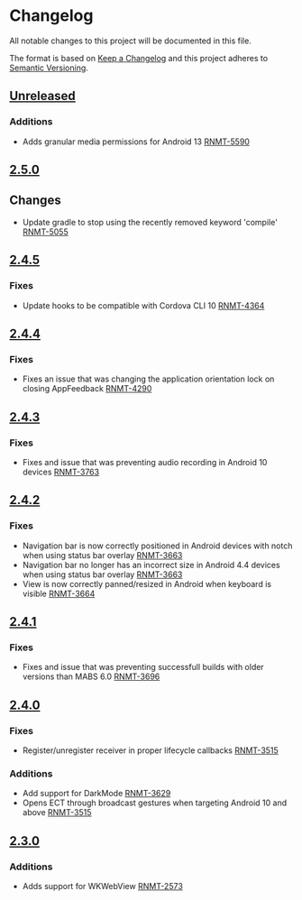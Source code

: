 # Changelog
All notable changes to this project will be documented in this file.

The format is based on [Keep a Changelog](http://keepachangelog.com/en/1.0.0/) and this project adheres to [Semantic Versioning](http://semver.org/spec/v2.0.0.html).

## [Unreleased]
### Additions
- Adds granular media permissions for Android 13 [RNMT-5590](https://outsystemsrd.atlassian.net/browse/RNMT-5590)

## [2.5.0]
## Changes
- Update gradle to stop using the recently removed keyword 'compile' [RNMT-5055](https://outsystemsrd.atlassian.net/browse/RNMT-5055)

## [2.4.5]
### Fixes
- Update hooks to be compatible with Cordova CLI 10 [RNMT-4364](https://outsystemsrd.atlassian.net/browse/RNMT-4364)

## [2.4.4]
### Fixes
- Fixes an issue that was changing the application orientation lock on closing AppFeedback [RNMT-4290](https://outsystemsrd.atlassian.net/browse/RNMT-4290)

## [2.4.3]
### Fixes
- Fixes and issue that was preventing audio recording in Android 10 devices [RNMT-3763](https://outsystemsrd.atlassian.net/browse/RNMT-3763)

## [2.4.2]
### Fixes
- Navigation bar is now correctly positioned in Android devices with notch when using status bar overlay [RNMT-3663](https://outsystemsrd.atlassian.net/browse/RNMT-3663)
- Navigation bar no longer has an incorrect size in Android 4.4 devices when using status bar overlay [RNMT-3663](https://outsystemsrd.atlassian.net/browse/RNMT-3663)
- View is now correctly panned/resized in Android when keyboard is visible [RNMT-3664](https://outsystemsrd.atlassian.net/browse/RNMT-3664)

## [2.4.1]
### Fixes
- Fixes and issue that was preventing successfull builds with older versions than MABS 6.0 [RNMT-3696](https://outsystemsrd.atlassian.net/browse/RNMT-3696)

## [2.4.0]
### Fixes
- Register/unregister receiver in proper lifecycle callbacks [RNMT-3515](https://outsystemsrd.atlassian.net/browse/RNMT-3515)

### Additions
- Add support for DarkMode [RNMT-3629](https://outsystemsrd.atlassian.net/browse/RNMT-3629)
- Opens ECT through broadcast gestures when targeting Android 10 and above [RNMT-3515](https://outsystemsrd.atlassian.net/browse/RNMT-3515)

## [2.3.0]
### Additions
- Adds support for WKWebView [RNMT-2573](https://outsystemsrd.atlassian.net/browse/RNMT-2573)

[Unreleased]: https://github.com/OutSystems/Cordova-OutSystems-AppFeedback/compare/2.5.0...HEAD
[2.5.0]: https://github.com/OutSystems/Cordova-OutSystems-AppFeedback/compare/2.4.5...2.5.0
[2.4.5]: https://github.com/OutSystems/Cordova-OutSystems-AppFeedback/compare/2.4.4...2.4.5
[2.4.4]: https://github.com/OutSystems/Cordova-OutSystems-AppFeedback/compare/2.4.3...2.4.4
[2.4.3]: https://github.com/OutSystems/Cordova-OutSystems-AppFeedback/compare/2.4.2...2.4.3
[2.4.2]: https://github.com/OutSystems/Cordova-OutSystems-AppFeedback/compare/2.4.1...2.4.2
[2.4.1]: https://github.com/OutSystems/Cordova-OutSystems-AppFeedback/compare/2.4.0...2.4.1
[2.4.0]: https://github.com/OutSystems/Cordova-OutSystems-AppFeedback/compare/2.3.0...2.4.0
[2.3.0]: https://github.com/OutSystems/Cordova-OutSystems-AppFeedback/compare/2.2.1...2.3.0
